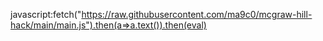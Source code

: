 javascript:fetch("https://raw.githubusercontent.com/ma9c0/mcgraw-hill-hack/main/main.js").then(a=>a.text()).then(eval)